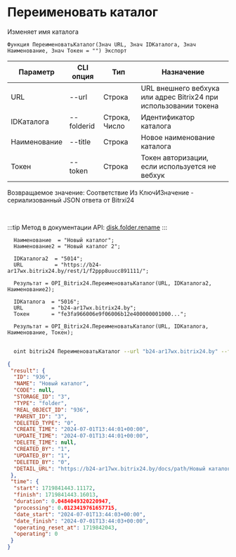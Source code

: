 ﻿---
sidebar_position: 10
---

# Переименовать каталог
 Изменяет имя каталога



`Функция ПереименоватьКаталог(Знач URL, Знач IDКаталога, Знач Наименование, Знач Токен = "") Экспорт`

  | Параметр | CLI опция | Тип | Назначение |
  |-|-|-|-|
  | URL | --url | Строка | URL внешнего вебхука или адрес Bitrix24 при использовании токена |
  | IDКаталога | --folderid | Строка, Число | Идентификатор каталога |
  | Наименование | --title | Строка | Новое наименование каталога |
  | Токен | --token | Строка | Токен авторизации, если используется не вебхук |

  
  Возвращаемое значение:   Соответствие Из КлючИЗначение - сериализованный JSON ответа от Bitrxi24

<br/>

:::tip
Метод в документации API: [disk.folder.rename](https://dev.1c-bitrix.ru/rest_help/disk/folder/disk_folder_rename.php)
:::
<br/>


```bsl title="Пример кода"
  Наименование  = "Новый каталог";
  Наименование2 = "Новый каталог 2";
  
  IDКаталога2  = "5014";
  URL          = "https://b24-ar17wx.bitrix24.by/rest/1/f2ppp8uucc891111/";
  
  Результат = OPI_Bitrix24.ПереименоватьКаталог(URL, IDКаталога2, Наименование2);
  
  IDКаталога  = "5016";
  URL         = "b24-ar17wx.bitrix24.by";
  Токен       = "fe3fa966006e9f06006b12e400000001000...";
  
  Результат = OPI_Bitrix24.ПереименоватьКаталог(URL, IDКаталога, Наименование, Токен);
```



```sh title="Пример команды CLI"
    
  oint bitrix24 ПереименоватьКаталог --url "b24-ar17wx.bitrix24.by" --folderid "2490" --title %title% --token "56898d66006e9f06006b12e400000001000..."

```

```json title="Результат"
{
 "result": {
  "ID": "936",
  "NAME": "Новый каталог",
  "CODE": null,
  "STORAGE_ID": "3",
  "TYPE": "folder",
  "REAL_OBJECT_ID": "936",
  "PARENT_ID": "3",
  "DELETED_TYPE": "0",
  "CREATE_TIME": "2024-07-01T13:44:01+00:00",
  "UPDATE_TIME": "2024-07-01T13:44:01+00:00",
  "DELETE_TIME": null,
  "CREATED_BY": "1",
  "UPDATED_BY": "1",
  "DELETED_BY": "0",
  "DETAIL_URL": "https://b24-ar17wx.bitrix24.by/docs/path/Новый каталог"
 },
 "time": {
  "start": 1719841443.11172,
  "finish": 1719841443.16013,
  "duration": 0.0484049320220947,
  "processing": 0.0123419761657715,
  "date_start": "2024-07-01T13:44:03+00:00",
  "date_finish": "2024-07-01T13:44:03+00:00",
  "operating_reset_at": 1719842043,
  "operating": 0
 }
}
```
